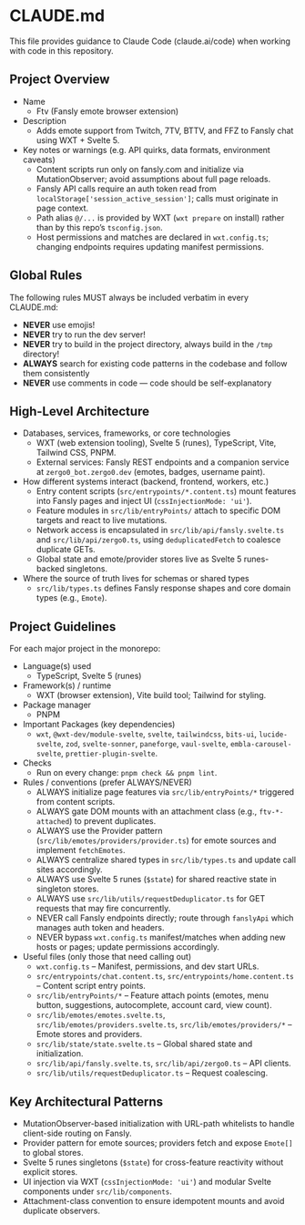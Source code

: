 # CLAUDE.md

This file provides guidance to Claude Code (claude.ai/code) when working with code in this repository.

## Project Overview
- Name
  - Ftv (Fansly emote browser extension)
- Description
  - Adds emote support from Twitch, 7TV, BTTV, and FFZ to Fansly chat using WXT + Svelte 5.
- Key notes or warnings (e.g. API quirks, data formats, environment caveats)
  - Content scripts run only on fansly.com and initialize via MutationObserver; avoid assumptions about full page reloads.
  - Fansly API calls require an auth token read from `localStorage['session_active_session']`; calls must originate in page context.
  - Path alias `@/...` is provided by WXT (`wxt prepare` on install) rather than by this repo’s `tsconfig.json`.
  - Host permissions and matches are declared in `wxt.config.ts`; changing endpoints requires updating manifest permissions.

## Global Rules
The following rules MUST always be included verbatim in every CLAUDE.md:
- **NEVER** use emojis!
- **NEVER** try to run the dev server!
- **NEVER** try to build in the project directory, always build in the `/tmp` directory!
- **ALWAYS** search for existing code patterns in the codebase and follow them consistently
- **NEVER** use comments in code — code should be self-explanatory

## High-Level Architecture
- Databases, services, frameworks, or core technologies
  - WXT (web extension tooling), Svelte 5 (runes), TypeScript, Vite, Tailwind CSS, PNPM.
  - External services: Fansly REST endpoints and a companion service at `zergo0_bot.zergo0.dev` (emotes, badges, username paint).
- How different systems interact (backend, frontend, workers, etc.)
  - Entry content scripts (`src/entrypoints/*.content.ts`) mount features into Fansly pages and inject UI (`cssInjectionMode: 'ui'`).
  - Feature modules in `src/lib/entryPoints/` attach to specific DOM targets and react to live mutations.
  - Network access is encapsulated in `src/lib/api/fansly.svelte.ts` and `src/lib/api/zergo0.ts`, using `deduplicatedFetch` to coalesce duplicate GETs.
  - Global state and emote/provider stores live as Svelte 5 runes-backed singletons.
- Where the source of truth lives for schemas or shared types
  - `src/lib/types.ts` defines Fansly response shapes and core domain types (e.g., `Emote`).

## Project Guidelines
For each major project in the monorepo:
- Language(s) used
  - TypeScript, Svelte 5 (runes)
- Framework(s) / runtime
  - WXT (browser extension), Vite build tool; Tailwind for styling.
- Package manager
  - PNPM
- Important Packages (key dependencies)
  - `wxt`, `@wxt-dev/module-svelte`, `svelte`, `tailwindcss`, `bits-ui`, `lucide-svelte`, `zod`, `svelte-sonner`, `paneforge`, `vaul-svelte`, `embla-carousel-svelte`, `prettier-plugin-svelte`.
- Checks
  - Run on every change: `pnpm check && pnpm lint`.
- Rules / conventions (prefer ALWAYS/NEVER)
  - ALWAYS initialize page features via `src/lib/entryPoints/*` triggered from content scripts.
  - ALWAYS gate DOM mounts with an attachment class (e.g., `ftv-*-attached`) to prevent duplicates.
  - ALWAYS use the Provider pattern (`src/lib/emotes/providers/provider.ts`) for emote sources and implement `fetchEmotes`.
  - ALWAYS centralize shared types in `src/lib/types.ts` and update call sites accordingly.
  - ALWAYS use Svelte 5 runes (`$state`) for shared reactive state in singleton stores.
  - ALWAYS use `src/lib/utils/requestDeduplicator.ts` for GET requests that may fire concurrently.
  - NEVER call Fansly endpoints directly; route through `fanslyApi` which manages auth token and headers.
  - NEVER bypass `wxt.config.ts` manifest/matches when adding new hosts or pages; update permissions accordingly.
- Useful files (only those that need calling out)
  - `wxt.config.ts` – Manifest, permissions, and dev start URLs.
  - `src/entrypoints/chat.content.ts`, `src/entrypoints/home.content.ts` – Content script entry points.
  - `src/lib/entryPoints/*` – Feature attach points (emotes, menu button, suggestions, autocomplete, account card, view count).
  - `src/lib/emotes/emotes.svelte.ts`, `src/lib/emotes/providers.svelte.ts`, `src/lib/emotes/providers/*` – Emote stores and providers.
  - `src/lib/state/state.svelte.ts` – Global shared state and initialization.
  - `src/lib/api/fansly.svelte.ts`, `src/lib/api/zergo0.ts` – API clients.
  - `src/lib/utils/requestDeduplicator.ts` – Request coalescing.

## Key Architectural Patterns
- MutationObserver-based initialization with URL-path whitelists to handle client-side routing on Fansly.
- Provider pattern for emote sources; providers fetch and expose `Emote[]` to global stores.
- Svelte 5 runes singletons (`$state`) for cross-feature reactivity without explicit stores.
- UI injection via WXT (`cssInjectionMode: 'ui'`) and modular Svelte components under `src/lib/components`.
- Attachment-class convention to ensure idempotent mounts and avoid duplicate observers.
